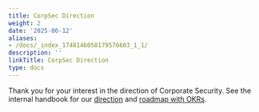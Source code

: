 ```yaml
---
title: CorpSec Direction
weight: 2
date: '2025-06-12'
aliases:
- /docs/_index_1748146058179576603_1_1/
description: ''
linkTitle: CorpSec Direction
type: docs
---
```


Thank you for your interest in the direction of Corporate Security. See the internal handbook for our [direction](https://internal.gitlab.com/handbook/security/corporate/direction) and [roadmap with OKRs](https://internal.gitlab.com/handbook/security/corporate/direction).
